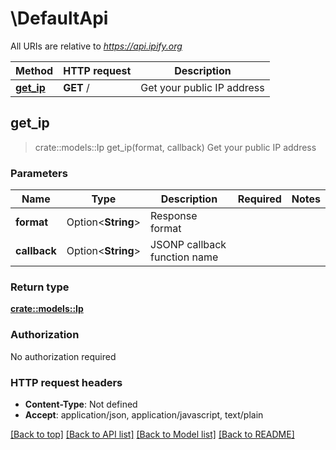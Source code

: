 # \DefaultApi

All URIs are relative to *https://api.ipify.org*

Method | HTTP request | Description
------------- | ------------- | -------------
[**get_ip**](DefaultApi.md#get_ip) | **GET** / | Get your public IP address



## get_ip

> crate::models::Ip get_ip(format, callback)
Get your public IP address

### Parameters


Name | Type | Description  | Required | Notes
------------- | ------------- | ------------- | ------------- | -------------
**format** | Option<**String**> | Response format |  |
**callback** | Option<**String**> | JSONP callback function name |  |

### Return type

[**crate::models::Ip**](Ip.md)

### Authorization

No authorization required

### HTTP request headers

- **Content-Type**: Not defined
- **Accept**: application/json, application/javascript, text/plain

[[Back to top]](#) [[Back to API list]](../README.md#documentation-for-api-endpoints) [[Back to Model list]](../README.md#documentation-for-models) [[Back to README]](../README.md)

